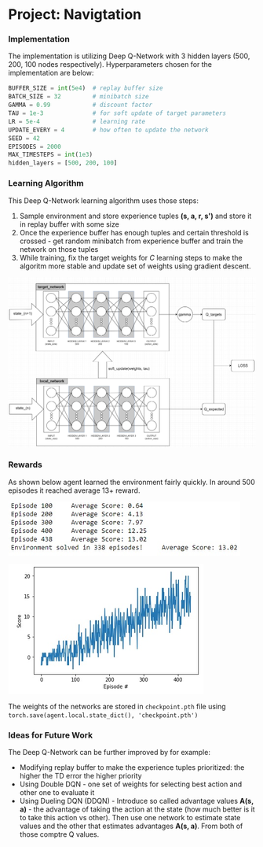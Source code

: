 [//]: # (Image References)

[learning_scores]: learning_scores.jpg "Learning Scores"
[learning_scores_list]: learning_scores_list.jpg "Learning Scores List"
[dqn_architecture]: dqn_architecture.jpg "DQN Architecture"


# Project: Navigtation

### Implementation

The implementation is utilizing Deep Q-Network with 3 hidden layers (500, 200, 100 nodes respectively).
Hyperparameters chosen for the implementation are below:

```python
BUFFER_SIZE = int(5e4)  # replay buffer size
BATCH_SIZE = 32         # minibatch size
GAMMA = 0.99            # discount factor
TAU = 1e-3              # for soft update of target parameters
LR = 5e-4               # learning rate 
UPDATE_EVERY = 4        # how often to update the network
SEED = 42
EPISODES = 2000
MAX_TIMESTEPS = int(1e3)
hidden_layers = [500, 200, 100]
```

### Learning Algorithm

This Deep Q-Network learning algorithm uses those steps:

1. Sample environment and store experience tuples **(s, a, r, s')** and store it in replay buffer with some size
2. Once the experience buffer has enough tuples and certain threshold is crossed - get random minibatch from experience buffer and train the network on those tuples
3. While training, fix the target weights for *C* learning steps to make the algoritm more stable and update set of weights using gradient descent.


![DQN architecture][dqn_architecture]


### Rewards

As shown below agent learned the environment fairly quickly. In around 500 episodes it reached average 13+ reward. 

![Learning Scores List][learning_scores_list]

![Learning Scores Chart][learning_scores]

The weights of the networks are stored in `checkpoint.pth` file using `torch.save(agent.local.state_dict(), 'checkpoint.pth')`

### Ideas for Future Work

The Deep Q-Network can be further improved by for example:

- Modifying replay buffer to make the experience tuples prioritized: the higher the TD error the higher priority
- Using Double DQN - one set of weights for selecting best action and other one to evaluate it
- Using Dueling DQN (DDQN) - Introduce so called advantage values **A(s, a)** - the advantage of taking the action at the state (how much better is it to take this action vs other). Then use one network to estimate state values and the other that estimates advantages **A(s, a)**. From both of those comptre Q values.